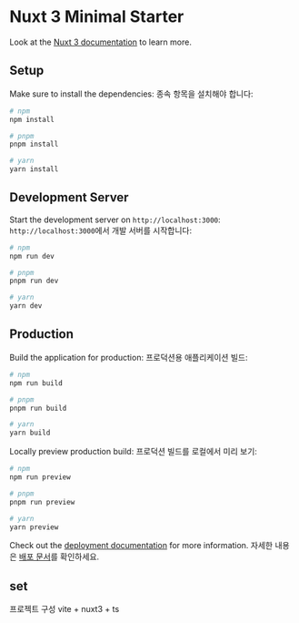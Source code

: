 # Nuxt 3 Minimal Starter

Look at the [Nuxt 3 documentation](https://nuxt.com/docs/getting-started/introduction) to learn more.

## Setup

Make sure to install the dependencies:
종속 항목을 설치해야 합니다:

```bash
# npm
npm install

# pnpm
pnpm install

# yarn
yarn install
```

## Development Server

Start the development server on `http://localhost:3000`:
`http://localhost:3000`에서 개발 서버를 시작합니다:

```bash
# npm
npm run dev

# pnpm
pnpm run dev

# yarn
yarn dev
```

## Production

Build the application for production:
프로덕션용 애플리케이션 빌드:

```bash
# npm
npm run build

# pnpm
pnpm run build

# yarn
yarn build
```

Locally preview production build:
프로덕션 빌드를 로컬에서 미리 보기:

```bash
# npm
npm run preview

# pnpm
pnpm run preview

# yarn
yarn preview
```

Check out the [deployment documentation](https://nuxt.com/docs/getting-started/deployment) for more information.
자세한 내용은 [배포 문서](https://nuxt.com/docs/getting-started/deployment)를 확인하세요.

<!-- =========================== -->

## set

프로젝트 구성
vite + nuxt3 + ts
